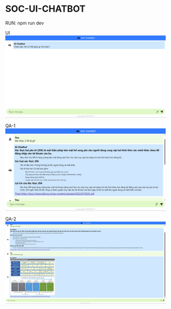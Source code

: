 # SOC-UI-CHATBOT

RUN: npm run dev

UI
![Alt text](./UI.png "UI")

QA-1
![Alt text](./images/QA1.png "QA1")

QA-2
![Alt text](./images/QA2.png "QA2")